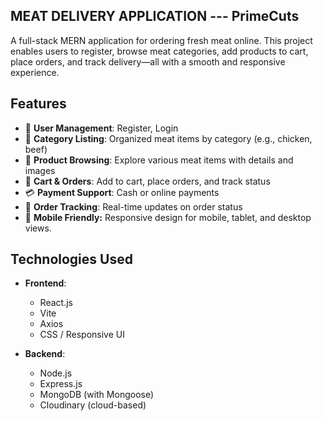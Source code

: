 ## MEAT DELIVERY APPLICATION --- PrimeCuts
A full-stack MERN application for ordering fresh meat online. This project enables users to register, browse meat categories, add products to cart, place orders, and track delivery—all with a smooth and responsive experience.

## Features
- 👤 **User Management**: Register, Login
- 📁 **Category Listing**: Organized meat items by category (e.g., chicken, beef)
- 🍖 **Product Browsing**: Explore various meat items with details and images
- 🛒 **Cart & Orders**: Add to cart, place orders, and track status
- 💳 **Payment Support**: Cash or online payments
- 🚚 **Order Tracking**: Real-time updates on order status
- 📱 **Mobile Friendly:** Responsive design for mobile, tablet, and desktop views.

## Technologies Used

- **Frontend**:
  - React.js
  - Vite
  - Axios 
  - CSS / Responsive UI

- **Backend**:
  - Node.js
  - Express.js
  - MongoDB (with Mongoose)
  - Cloudinary (cloud-based)
